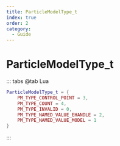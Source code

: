```yaml
---
title: ParticleModelType_t
index: true
order: 2
category:
  - Guide
---
```


# ParticleModelType_t
::: tabs
@tab Lua
```lua
ParticleModelType_t = {
    PM_TYPE_CONTROL_POINT = 3,
    PM_TYPE_COUNT = 4,
    PM_TYPE_INVALID = 0,
    PM_TYPE_NAMED_VALUE_EHANDLE = 2,
    PM_TYPE_NAMED_VALUE_MODEL = 1
}
```
:::